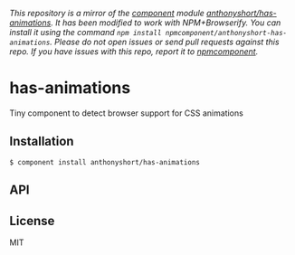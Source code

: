 *This repository is a mirror of the [component](http://component.io) module [anthonyshort/has-animations](http://github.com/anthonyshort/has-animations). It has been modified to work with NPM+Browserify. You can install it using the command `npm install npmcomponent/anthonyshort-has-animations`. Please do not open issues or send pull requests against this repo. If you have issues with this repo, report it to [npmcomponent](https://github.com/airportyh/npmcomponent).*

# has-animations

  Tiny component to detect browser support for CSS animations

## Installation

    $ component install anthonyshort/has-animations

## API

   

## License

  MIT
